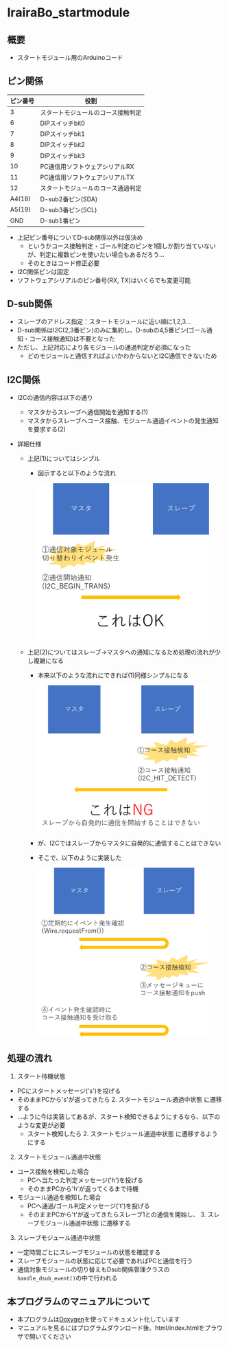 # IrairaBo_startmodule

## 概要

- スタートモジュール用のArduinoコード

## ピン関係

|ピン番号|役割|
|-|-|
|3|スタートモジュールのコース接触判定|
|6|DIPスイッチbit0|
|7|DIPスイッチbit1|
|8|DIPスイッチbit2|
|9|DIPスイッチbit3|
|10|PC通信用ソフトウェアシリアルRX|
|11|PC通信用ソフトウェアシリアルTX|
|12|スタートモジュールのコース通過判定|
|A4(18)|D-sub2番ピン(SDA)|
|A5(19)|D-sub3番ピン(SCL)|
|GND|D-sub1番ピン|

- 上記ピン番号についてD-sub関係以外は仮決め
  - というかコース接触判定・ゴール判定のピンを1個しか割り当ていないが、判定に複数ピンを使いたい場合もあるだろう…
  - そのときはコード修正必要
- I2C関係ピンは固定
- ソフトウェアシリアルのピン番号(RX, TX)はいくらでも変更可能

## D-sub関係

- スレーブのアドレス指定：スタートモジュールに近い順に1,2,3...  
- D-sub関係はI2C(2,3番ピン)のみに集約し、D-subの4,5番ピン(ゴール通知・コース接触通知)は不要となった
- ただし、上記対応により各モジュールの通過判定が必須になった
  - どのモジュールと通信すればよいかわからないとI2C通信できないため

## I2C関係

- I2Cの通信内容は以下の通り
  - マスタからスレーブへ通信開始を通知する(1)
  - マスタからスレーブへコース接触、モジュール通過イベントの発生通知を要求する(2)

- 詳細仕様
  - 上記(1)についてはシンプル
    - 図示すると以下のような流れ

      <img src="https://github.com/Lchika/IrairaBo_startmodule/blob/master/pic/iraira_i2c_1.png" width="400px">

  - 上記(2)についてはスレーブ→マスタへの通知になるため処理の流れが少し複雑になる
    - 本来以下のような流れにできれば(1)同様シンプルになる

      <img src="https://github.com/Lchika/IrairaBo_startmodule/blob/master/pic/iraira_i2c_2.png" width="400px">

    - が、I2Cではスレーブからマスタに自発的に通信することはできない
    - そこで、以下のように実装した

      <img src="https://github.com/Lchika/IrairaBo_startmodule/blob/master/pic/iraira_i2c_3.png" width="400px">

## 処理の流れ

1. スタート待機状態  
- PCにスタートメッセージ('s')を投げる
- そのままPCから's'が返ってきたら 2. スタートモジュール通過中状態 に遷移する
- …ように今は実装してあるが、スタート検知できるようにするなら、以下のような変更が必要
  - スタート検知したら 2. スタートモジュール通過中状態 に遷移するようにする
2. スタートモジュール通過中状態 
- コース接触を検知した場合
  - PCへ当たった判定メッセージ('h')を投げる
  - そのままPCから'h'が返ってくるまで待機
- モジュール通過を検知した場合
  - PCへ通過/ゴール判定メッセージ('t')を投げる
  - そのままPCから't'が返ってきたらスレーブ1との通信を開始し、 3. スレーブモジュール通過中状態 に遷移する
3. スレーブモジュール通過中状態
- 一定時間ごとにスレーブモジュールの状態を確認する
- スレーブモジュールの状態に応じて必要であればPCと通信を行う
- 通信対象モジュールの切り替えもDsub関係管理クラスの`handle_dsub_event()`の中で行われる

## 本プログラムのマニュアルについて
- 本プログラムは[Doxygen](http://www.doxygen.nl/index.html)を使ってドキュメント化しています
- マニュアルを見るにはプログラムダウンロード後、html/index.htmlをブラウザで開いてください